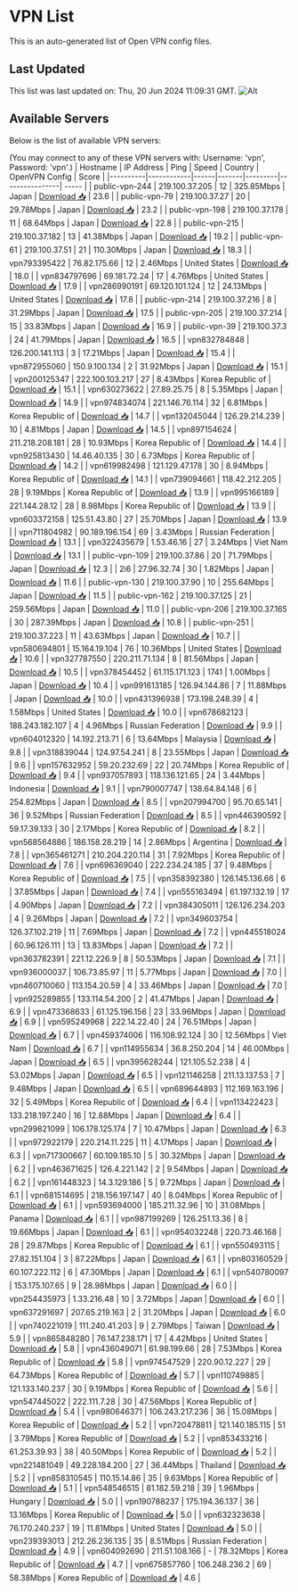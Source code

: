 # VPN List

This is an auto-generated list of Open VPN config files.

## Last Updated

This list was last updated on: Thu, 20 Jun 2024 11:09:31 GMT.
![Alt](https://repobeats.axiom.co/api/embed/186b98318ef1479477931607c1ad7d823f12451f.svg "Repobeats analytics image")

## Available Servers

Below is the list of available VPN servers:

(You may connect to any of these VPN servers with: Username: 'vpn', Password: 'vpn'.)
| Hostname | IP Address | Ping | Speed | Country | OpenVPN Config | Score |
|----------|------------|------|-------|---------|----------------| ----- |
| public-vpn-244 | 219.100.37.205 | 12 | 325.85Mbps | Japan | [Download 📥](./configs/server_0_JP.ovpn) | 23.6 |
| public-vpn-79 | 219.100.37.27 | 20 | 29.78Mbps | Japan | [Download 📥](./configs/server_1_JP.ovpn) | 23.2 |
| public-vpn-198 | 219.100.37.178 | 11 | 68.64Mbps | Japan | [Download 📥](./configs/server_2_JP.ovpn) | 22.8 |
| public-vpn-215 | 219.100.37.182 | 13 | 41.38Mbps | Japan | [Download 📥](./configs/server_3_JP.ovpn) | 19.2 |
| public-vpn-61 | 219.100.37.51 | 21 | 110.30Mbps | Japan | [Download 📥](./configs/server_4_JP.ovpn) | 18.3 |
| vpn793395422 | 76.82.175.66 | 12 | 2.46Mbps | United States | [Download 📥](./configs/server_5_US.ovpn) | 18.0 |
| vpn834797696 | 69.181.72.24 | 17 | 4.76Mbps | United States | [Download 📥](./configs/server_6_US.ovpn) | 17.9 |
| vpn286990191 | 69.120.101.124 | 12 | 24.13Mbps | United States | [Download 📥](./configs/server_7_US.ovpn) | 17.8 |
| public-vpn-214 | 219.100.37.216 | 8 | 31.29Mbps | Japan | [Download 📥](./configs/server_8_JP.ovpn) | 17.5 |
| public-vpn-205 | 219.100.37.214 | 15 | 33.83Mbps | Japan | [Download 📥](./configs/server_9_JP.ovpn) | 16.9 |
| public-vpn-39 | 219.100.37.3 | 24 | 41.79Mbps | Japan | [Download 📥](./configs/server_10_JP.ovpn) | 16.5 |
| vpn832784848 | 126.200.141.113 | 3 | 17.21Mbps | Japan | [Download 📥](./configs/server_11_JP.ovpn) | 15.4 |
| vpn872955060 | 150.9.100.134 | 2 | 31.92Mbps | Japan | [Download 📥](./configs/server_12_JP.ovpn) | 15.1 |
| vpn200125347 | 222.100.103.217 | 27 | 8.43Mbps | Korea Republic of | [Download 📥](./configs/server_13_KR.ovpn) | 15.1 |
| vpn630273622 | 27.89.25.75 | 8 | 5.35Mbps | Japan | [Download 📥](./configs/server_14_JP.ovpn) | 14.9 |
| vpn974834074 | 221.146.76.114 | 32 | 6.81Mbps | Korea Republic of | [Download 📥](./configs/server_15_KR.ovpn) | 14.7 |
| vpn132045044 | 126.29.214.239 | 10 | 4.81Mbps | Japan | [Download 📥](./configs/server_16_JP.ovpn) | 14.5 |
| vpn897154624 | 211.218.208.181 | 28 | 10.93Mbps | Korea Republic of | [Download 📥](./configs/server_17_KR.ovpn) | 14.4 |
| vpn925813430 | 14.46.40.135 | 30 | 6.73Mbps | Korea Republic of | [Download 📥](./configs/server_18_KR.ovpn) | 14.2 |
| vpn619982498 | 121.129.47.178 | 30 | 8.94Mbps | Korea Republic of | [Download 📥](./configs/server_19_KR.ovpn) | 14.1 |
| vpn739094661 | 118.42.212.205 | 28 | 9.19Mbps | Korea Republic of | [Download 📥](./configs/server_20_KR.ovpn) | 13.9 |
| vpn995166189 | 221.144.28.12 | 28 | 8.98Mbps | Korea Republic of | [Download 📥](./configs/server_21_KR.ovpn) | 13.9 |
| vpn603372158 | 125.51.43.80 | 27 | 25.70Mbps | Japan | [Download 📥](./configs/server_22_JP.ovpn) | 13.9 |
| vpn711804982 | 90.189.196.154 | 69 | 3.43Mbps | Russian Federation | [Download 📥](./configs/server_23_RU.ovpn) | 13.1 |
| vpn322435679 | 1.53.46.16 | 27 | 3.24Mbps | Viet Nam | [Download 📥](./configs/server_24_VN.ovpn) | 13.1 |
| public-vpn-109 | 219.100.37.86 | 20 | 71.79Mbps | Japan | [Download 📥](./configs/server_25_JP.ovpn) | 12.3 |
| 2i6 | 27.96.32.74 | 30 | 1.82Mbps | Japan | [Download 📥](./configs/server_26_JP.ovpn) | 11.6 |
| public-vpn-130 | 219.100.37.90 | 10 | 255.64Mbps | Japan | [Download 📥](./configs/server_27_JP.ovpn) | 11.5 |
| public-vpn-162 | 219.100.37.125 | 21 | 259.56Mbps | Japan | [Download 📥](./configs/server_28_JP.ovpn) | 11.0 |
| public-vpn-206 | 219.100.37.165 | 30 | 287.39Mbps | Japan | [Download 📥](./configs/server_29_JP.ovpn) | 10.8 |
| public-vpn-251 | 219.100.37.223 | 11 | 43.63Mbps | Japan | [Download 📥](./configs/server_30_JP.ovpn) | 10.7 |
| vpn580694801 | 15.164.19.104 | 76 | 10.36Mbps | United States | [Download 📥](./configs/server_31_US.ovpn) | 10.6 |
| vpn327787550 | 220.211.71.134 | 8 | 81.56Mbps | Japan | [Download 📥](./configs/server_32_JP.ovpn) | 10.5 |
| vpn378454452 | 61.115.171.123 | 1741 | 1.00Mbps | Japan | [Download 📥](./configs/server_33_JP.ovpn) | 10.4 |
| vpn991613185 | 126.94.144.86 | 7 | 11.88Mbps | Japan | [Download 📥](./configs/server_34_JP.ovpn) | 10.0 |
| vpn431396938 | 173.198.248.39 | 4 | 1.58Mbps | United States | [Download 📥](./configs/server_35_US.ovpn) | 10.0 |
| vpn678682123 | 188.243.182.107 | 4 | 4.96Mbps | Russian Federation | [Download 📥](./configs/server_36_RU.ovpn) | 9.9 |
| vpn604012320 | 14.192.213.71 | 6 | 13.64Mbps | Malaysia | [Download 📥](./configs/server_37_MY.ovpn) | 9.8 |
| vpn318839044 | 124.97.54.241 | 8 | 23.55Mbps | Japan | [Download 📥](./configs/server_38_JP.ovpn) | 9.6 |
| vpn157632952 | 59.20.232.69 | 22 | 20.74Mbps | Korea Republic of | [Download 📥](./configs/server_39_KR.ovpn) | 9.4 |
| vpn937057893 | 118.136.121.65 | 24 | 3.44Mbps | Indonesia | [Download 📥](./configs/server_40_ID.ovpn) | 9.1 |
| vpn790007747 | 138.64.84.148 | 6 | 254.82Mbps | Japan | [Download 📥](./configs/server_41_JP.ovpn) | 8.5 |
| vpn207994700 | 95.70.65.141 | 36 | 9.52Mbps | Russian Federation | [Download 📥](./configs/server_42_RU.ovpn) | 8.5 |
| vpn446390592 | 59.17.39.133 | 30 | 2.17Mbps | Korea Republic of | [Download 📥](./configs/server_43_KR.ovpn) | 8.2 |
| vpn568564886 | 186.158.28.219 | 14 | 2.86Mbps | Argentina | [Download 📥](./configs/server_44_AR.ovpn) | 7.8 |
| vpn365461271 | 210.204.220.114 | 31 | 7.92Mbps | Korea Republic of | [Download 📥](./configs/server_45_KR.ovpn) | 7.6 |
| vpn696369040 | 222.234.24.185 | 37 | 9.48Mbps | Korea Republic of | [Download 📥](./configs/server_46_KR.ovpn) | 7.5 |
| vpn358392380 | 126.145.136.66 | 6 | 37.85Mbps | Japan | [Download 📥](./configs/server_47_JP.ovpn) | 7.4 |
| vpn555163494 | 61.197.132.19 | 17 | 4.90Mbps | Japan | [Download 📥](./configs/server_48_JP.ovpn) | 7.2 |
| vpn384305011 | 126.126.234.203 | 4 | 9.26Mbps | Japan | [Download 📥](./configs/server_49_JP.ovpn) | 7.2 |
| vpn349603754 | 126.37.102.219 | 11 | 7.69Mbps | Japan | [Download 📥](./configs/server_50_JP.ovpn) | 7.2 |
| vpn445518024 | 60.96.126.111 | 13 | 13.83Mbps | Japan | [Download 📥](./configs/server_51_JP.ovpn) | 7.2 |
| vpn363782391 | 221.12.226.9 | 8 | 50.53Mbps | Japan | [Download 📥](./configs/server_52_JP.ovpn) | 7.1 |
| vpn936000037 | 106.73.85.97 | 11 | 5.77Mbps | Japan | [Download 📥](./configs/server_53_JP.ovpn) | 7.0 |
| vpn460710060 | 113.154.20.59 | 4 | 33.46Mbps | Japan | [Download 📥](./configs/server_54_JP.ovpn) | 7.0 |
| vpn925289855 | 133.114.54.200 | 2 | 41.47Mbps | Japan | [Download 📥](./configs/server_55_JP.ovpn) | 6.9 |
| vpn473368633 | 61.125.196.156 | 23 | 33.96Mbps | Japan | [Download 📥](./configs/server_56_JP.ovpn) | 6.9 |
| vpn595249968 | 222.14.22.40 | 24 | 76.51Mbps | Japan | [Download 📥](./configs/server_57_JP.ovpn) | 6.7 |
| vpn459374006 | 116.108.92.124 | 30 | 12.56Mbps | Viet Nam | [Download 📥](./configs/server_58_VN.ovpn) | 6.7 |
| vpn114955634 | 36.8.250.204 | 14 | 46.00Mbps | Japan | [Download 📥](./configs/server_59_JP.ovpn) | 6.5 |
| vpn395628244 | 121.105.52.238 | 4 | 53.02Mbps | Japan | [Download 📥](./configs/server_60_JP.ovpn) | 6.5 |
| vpn121146258 | 211.13.137.53 | 7 | 9.48Mbps | Japan | [Download 📥](./configs/server_61_JP.ovpn) | 6.5 |
| vpn689644893 | 112.169.163.196 | 32 | 5.49Mbps | Korea Republic of | [Download 📥](./configs/server_62_KR.ovpn) | 6.4 |
| vpn113422423 | 133.218.197.240 | 16 | 12.88Mbps | Japan | [Download 📥](./configs/server_63_JP.ovpn) | 6.4 |
| vpn299821099 | 106.178.125.174 | 7 | 10.47Mbps | Japan | [Download 📥](./configs/server_64_JP.ovpn) | 6.3 |
| vpn972922179 | 220.214.11.225 | 11 | 4.17Mbps | Japan | [Download 📥](./configs/server_65_JP.ovpn) | 6.3 |
| vpn717300667 | 60.109.185.10 | 5 | 30.32Mbps | Japan | [Download 📥](./configs/server_66_JP.ovpn) | 6.2 |
| vpn463671625 | 126.4.221.142 | 2 | 9.54Mbps | Japan | [Download 📥](./configs/server_67_JP.ovpn) | 6.2 |
| vpn161448323 | 14.3.129.186 | 5 | 9.72Mbps | Japan | [Download 📥](./configs/server_68_JP.ovpn) | 6.1 |
| vpn681514695 | 218.156.197.147 | 40 | 8.04Mbps | Korea Republic of | [Download 📥](./configs/server_69_KR.ovpn) | 6.1 |
| vpn593694000 | 185.211.32.96 | 10 | 31.08Mbps | Panama | [Download 📥](./configs/server_70_PA.ovpn) | 6.1 |
| vpn987199269 | 126.251.13.36 | 8 | 19.66Mbps | Japan | [Download 📥](./configs/server_71_JP.ovpn) | 6.1 |
| vpn954032248 | 220.73.46.168 | 28 | 29.87Mbps | Korea Republic of | [Download 📥](./configs/server_72_KR.ovpn) | 6.1 |
| vpn550493115 | 27.82.151.104 | 3 | 87.22Mbps | Japan | [Download 📥](./configs/server_73_JP.ovpn) | 6.1 |
| vpn803160529 | 60.107.222.112 | 6 | 47.30Mbps | Japan | [Download 📥](./configs/server_74_JP.ovpn) | 6.1 |
| vpn540780097 | 153.175.107.65 | 9 | 28.98Mbps | Japan | [Download 📥](./configs/server_75_JP.ovpn) | 6.0 |
| vpn254435973 | 1.33.216.48 | 10 | 3.72Mbps | Japan | [Download 📥](./configs/server_76_JP.ovpn) | 6.0 |
| vpn637291697 | 207.65.219.163 | 2 | 31.20Mbps | Japan | [Download 📥](./configs/server_77_JP.ovpn) | 6.0 |
| vpn740221019 | 111.240.41.203 | 9 | 2.79Mbps | Taiwan | [Download 📥](./configs/server_78_TW.ovpn) | 5.9 |
| vpn865848280 | 76.147.238.171 | 17 | 4.42Mbps | United States | [Download 📥](./configs/server_79_US.ovpn) | 5.8 |
| vpn436049071 | 61.98.199.66 | 28 | 7.53Mbps | Korea Republic of | [Download 📥](./configs/server_80_KR.ovpn) | 5.8 |
| vpn974547529 | 220.90.12.227 | 29 | 64.73Mbps | Korea Republic of | [Download 📥](./configs/server_81_KR.ovpn) | 5.7 |
| vpn110749885 | 121.133.140.237 | 30 | 9.19Mbps | Korea Republic of | [Download 📥](./configs/server_82_KR.ovpn) | 5.6 |
| vpn547445022 | 222.111.7.28 | 30 | 47.56Mbps | Korea Republic of | [Download 📥](./configs/server_83_KR.ovpn) | 5.4 |
| vpn980646371 | 106.243.217.236 | 36 | 15.08Mbps | Korea Republic of | [Download 📥](./configs/server_84_KR.ovpn) | 5.2 |
| vpn720478811 | 121.140.185.115 | 51 | 3.79Mbps | Korea Republic of | [Download 📥](./configs/server_85_KR.ovpn) | 5.2 |
| vpn853433216 | 61.253.39.93 | 38 | 40.50Mbps | Korea Republic of | [Download 📥](./configs/server_86_KR.ovpn) | 5.2 |
| vpn221481049 | 49.228.184.200 | 27 | 36.44Mbps | Thailand | [Download 📥](./configs/server_87_TH.ovpn) | 5.2 |
| vpn858310545 | 110.15.14.86 | 35 | 9.63Mbps | Korea Republic of | [Download 📥](./configs/server_88_KR.ovpn) | 5.1 |
| vpn548546515 | 81.182.59.218 | 39 | 1.96Mbps | Hungary | [Download 📥](./configs/server_89_HU.ovpn) | 5.0 |
| vpn190788237 | 175.194.36.137 | 36 | 13.16Mbps | Korea Republic of | [Download 📥](./configs/server_90_KR.ovpn) | 5.0 |
| vpn632323638 | 76.170.240.237 | 19 | 11.81Mbps | United States | [Download 📥](./configs/server_91_US.ovpn) | 5.0 |
| vpn239393013 | 212.26.236.135 | 35 | 8.51Mbps | Russian Federation | [Download 📥](./configs/server_92_RU.ovpn) | 4.9 |
| vpn604092690 | 211.51.108.166 | - | 78.32Mbps | Korea Republic of | [Download 📥](./configs/server_93_KR.ovpn) | 4.7 |
| vpn675857760 | 106.248.236.2 | 69 | 58.38Mbps | Korea Republic of | [Download 📥](./configs/server_94_KR.ovpn) | 4.6 |

